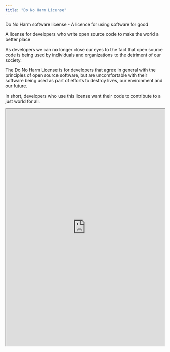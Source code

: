 ```yaml
---
title: "Do No Harm License"
---
```


Do No Harm software license - A licence for using software for good

A license for developers who write open source code to make the world a better place

As developers we can no longer close our eyes to the fact that open source code is being used by individuals and organizations to the detriment of our society.

The Do No Harm License is for developers that agree in general with the principles of open source software, but are uncomfortable with their software being used as part of efforts to destroy lives, our environment and our future.

In short, developers who use this license want their code to contribute to a just world for all.

<iframe height="750" width="100%" src="https://ewelton.github.io/ktest/wiki.html#Do%20No%20Harm%20License"></iframe>

